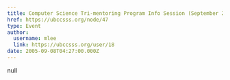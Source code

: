 ```yaml
---
title: Computer Science Tri-mentoring Program Info Session (September 20, 2005) 
href: https://ubccsss.org/node/47
type: Event
author:
  username: mlee
  link: https://ubccsss.org/user/18
date: 2005-09-08T04:27:00.000Z
---
```


null